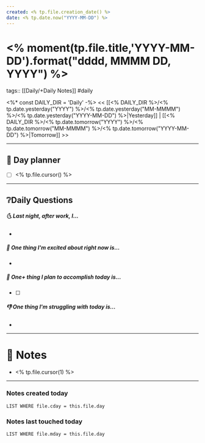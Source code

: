 ```yaml
---
created: <% tp.file.creation_date() %>
date: <% tp.date.now("YYYY-MM-DD") %>
---
```

# <% moment(tp.file.title,'YYYY-MM-DD').format("dddd, MMMM DD, YYYY") %>

tags:: [[Daily/+Daily Notes]] #daily

<%*
const DAILY_DIR = 'Daily'
-%>
<< [[<% DAILY_DIR %>/<% tp.date.yesterday("YYYY") %>/<% tp.date.yesterday("MM-MMMM") %>/<% tp.date.yesterday("YYYY-MM-DD") %>|Yesterday]] | [[<% DAILY_DIR %>/<% tp.date.tomorrow("YYYY") %>/<% tp.date.tomorrow("MM-MMMM") %>/<% tp.date.tomorrow("YYYY-MM-DD") %>|Tomorrow]] >>

---
## 📅 Day planner
- [ ] <% tp.file.cursor() %>

---
## ❔Daily Questions
##### 🌜 Last night, after work, I...
- 

##### 🙌 One thing I'm excited about right now is...
- 

##### 🚀 One+ thing I plan to accomplish today is...
- [ ] 

##### 👎 One thing I'm struggling with today is...
- 

---
# 📝 Notes
- <% tp.file.cursor(1) %>

---
### Notes created today
```dataview
LIST WHERE file.cday = this.file.day
```

### Notes last touched today
```dataview
LIST WHERE file.mday = this.file.day
```